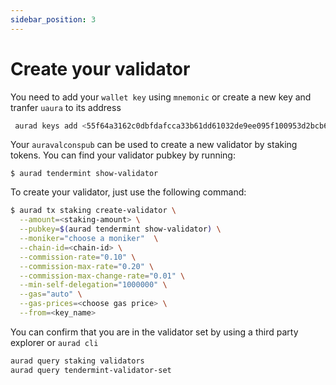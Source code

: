 ```yaml
---
sidebar_position: 3
---
```


# Create your validator
You need to add your `wallet key` using `mnemonic` or create a new key and tranfer `uaura` to its address
```bash
 aurad keys add <55f64a3162c0dbfdafcca33b61dd61032de9ee095f100953d2bcb619d1ef0fdc> 
```

Your `auravalconspub` can be used to create a new validator by staking tokens. You can find your validator pubkey by running:
```
$ aurad tendermint show-validator
```
To create your validator, just use the following command:
```bash
$ aurad tx staking create-validator \
  --amount=<staking-amount> \
  --pubkey=$(aurad tendermint show-validator) \
  --moniker="choose a moniker"  \
  --chain-id=<chain-id> \
  --commission-rate="0.10" \
  --commission-max-rate="0.20" \
  --commission-max-change-rate="0.01" \
  --min-self-delegation="1000000" \
  --gas="auto" \
  --gas-prices=<choose gas price> \
  --from=<key_name>
```

You can confirm that you are in the validator set by using a third party explorer or `aurad cli`
```bash
aurad query staking validators
aurad query tendermint-validator-set
```
